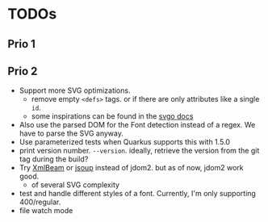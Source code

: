 # TODOs

## Prio 1

## Prio 2

- Support more SVG optimizations.
    - remove empty `<defs>` tags. or if there are only attributes like a single `id`.
    - some inspirations can be found in the [svgo docs](https://github.com/svg/svgo)
- Also use the parsed DOM for the Font detection instead of a regex. We have to parse the SVG anyway.
- Use parameterized tests when Quarkus supports this with 1.5.0
- print version number. `--version`. ideally, retrieve the version from the git tag during the build?
- Try [XmlBeam](https://xmlbeam.org/) or [jsoup](https://jsoup.org/) instead of jdom2. but as of now, jdom2 work good.
    - of several SVG complexity 
- test and handle different styles of a font. Currently, I'm only supporting 400/regular.
- file watch mode